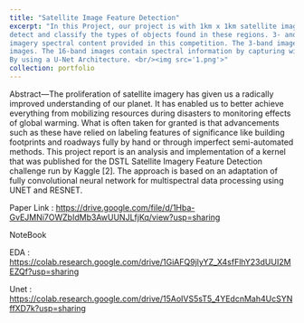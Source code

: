 ```yaml
---
title: "Satellite Image Feature Detection"
excerpt: "In this Project, our project is with 1km x 1km satellite images in both 3-band and 16-band formats. Our goal is to
detect and classify the types of objects found in these regions. 3- and 16-bands images There are two types of
imagery spectral content provided in this competition. The 3-band images are the traditional RGB natural color
images. The 16-band images contain spectral information by capturing wider wavelength channels.
By using a U-Net Architecture. <br/><img src='1.png'>"
collection: portfolio
---
```


Abstract—The proliferation of satellite imagery has given us a
radically improved understanding of our planet. It has enabled
us to better achieve everything from mobilizing resources during
disasters to monitoring effects of global warming. What is often
taken for granted is that advancements such as these have relied
on labeling features of significance like building footprints and
roadways fully by hand or through imperfect semi-automated
methods. This project report is an analysis and implementation
of a kernel that was published for the DSTL Satellite Imagery
Feature Detection challenge run by Kaggle [2]. The approach is
based on an adaptation of fully convolutional neural network for
multispectral data processing using UNET and RESNET.

Paper Link : https://drive.google.com/file/d/1Hba-GvEJMNi7OWZbIdMb3AwUUNJLfjKq/view?usp=sharing

NoteBook 

EDA : https://colab.research.google.com/drive/1GiAFQ9jlyYZ_X4sfFlhY23dUUI2MEZQf?usp=sharing

Unet : https://colab.research.google.com/drive/15AoIVS5sT5_4YEdcnMah4UcSYNffXD7k?usp=sharing
